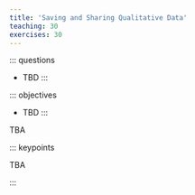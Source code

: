 ```yaml
---
title: 'Saving and Sharing Qualitative Data'
teaching: 30
exercises: 30
---
```


::: questions
-   TBD
:::

::: objectives
-   TBD
:::

TBA

::: keypoints

TBA

:::
